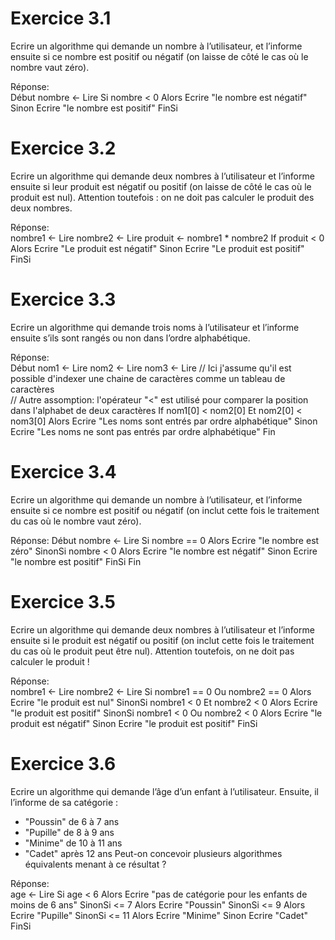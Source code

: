 # Exercice 3.1

Ecrire un algorithme qui demande un nombre à l’utilisateur, et l’informe ensuite si ce nombre est
positif ou négatif (on laisse de côté le cas où le nombre vaut zéro).

Réponse:  
Début
nombre <- Lire
Si nombre < 0 Alors
    Ecrire "le nombre est négatif"
Sinon
    Ecrire "le nombre est positif"
FinSi


# Exercice 3.2

Ecrire un algorithme qui demande deux nombres à l’utilisateur et l’informe ensuite si leur produit
est négatif ou positif (on laisse de côté le cas où le produit est nul). Attention toutefois : on ne doit
pas calculer le produit des deux nombres.

Réponse:  
nombre1 <- Lire
nombre2 <- Lire
produit <- nombre1 * nombre2
If produit < 0 Alors
    Ecrire "Le produit est négatif"
Sinon
    Ecrire "Le produit est positif"
FinSi


# Exercice 3.3

Ecrire un algorithme qui demande trois noms à l’utilisateur et l’informe ensuite s’ils sont rangés ou
non dans l’ordre alphabétique.

Réponse:  
Début
nom1 <- Lire
nom2 <- Lire
nom3 <- Lire
// Ici j'assume qu'il est possible d'indexer une chaine de caractères comme un tableau de caractères  
// Autre assomption: l'opérateur "<" est utilisé pour comparer la position dans l'alphabet de deux caractères
If nom1[0] < nom2[0] Et nom2[0] < nom3[0] Alors
    Ecrire "Les noms sont entrés par ordre alphabétique"
Sinon
    Ecrire "Les noms ne sont pas entrés par ordre alphabétique"
Fin


# Exercice 3.4

Ecrire un algorithme qui demande un nombre à l’utilisateur, et l’informe ensuite si ce nombre est
positif ou négatif (on inclut cette fois le traitement du cas où le nombre vaut zéro).

Réponse:
Début
nombre <- Lire
Si nombre == 0 Alors
    Ecrire "le nombre est zéro"
SinonSi nombre < 0 Alors
    Ecrire "le nombre est négatif"
Sinon
    Ecrire "le nombre est positif"
FinSi
Fin

# Exercice 3.5

Ecrire un algorithme qui demande deux nombres à l’utilisateur et l’informe ensuite si le produit est
négatif ou positif (on inclut cette fois le traitement du cas où le produit peut être nul). Attention
toutefois, on ne doit pas calculer le produit !

Réponse:  
nombre1 <- Lire
nombre2 <- Lire
Si nombre1 == 0 Ou nombre2 == 0 Alors
    Ecrire "le produit est nul"
SinonSi nombre1 < 0 Et nombre2 < 0 Alors
    Ecrire "le produit est positif"
SinonSi nombre1 < 0 Ou nombre2 < 0 Alors
    Ecrire "le produit est négatif"
Sinon
    Ecrire "le produit est positif"
FinSi



# Exercice 3.6

Ecrire un algorithme qui demande l’âge d’un enfant à l’utilisateur. Ensuite, il l’informe de sa
catégorie :
 - "Poussin" de 6 à 7 ans
 - "Pupille" de 8 à 9 ans
 - "Minime" de 10 à 11 ans
 - "Cadet" après 12 ans
Peut-on concevoir plusieurs algorithmes équivalents menant à ce résultat ?

Réponse:  
age <- Lire
Si age < 6 Alors
    Ecrire "pas de catégorie pour les enfants de moins de 6 ans"
SinonSi <= 7 Alors
    Ecrire "Poussin"
SinonSi <= 9 Alors
    Ecrire "Pupille"
SinonSi <= 11 Alors
    Ecrire "Minime"
Sinon
    Ecrire "Cadet"
FinSi
